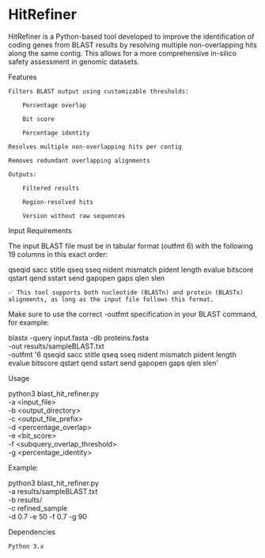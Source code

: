 # HitRefiner

HitRefiner is a Python-based tool developed to improve the identification of coding genes from BLAST results by resolving multiple non-overlapping hits along the same contig. This allows for a more comprehensive in-silico safety assessment in genomic datasets.

Features

    Filters BLAST output using customizable thresholds:

        Percentage overlap

        Bit score

        Percentage identity

    Resolves multiple non-overlapping hits per contig

    Removes redundant overlapping alignments

    Outputs:

        Filtered results

        Region-resolved hits

        Version without raw sequences

Input Requirements

The input BLAST file must be in tabular format (outfmt 6) with the following 19 columns in this exact order:

qseqid  sacc  stitle  qseq  sseq  nident  mismatch  pident  length  evalue  bitscore  qstart  qend  sstart  send  gapopen  gaps  qlen  slen

    ✅ This tool supports both nucleotide (BLASTn) and protein (BLASTx) alignments, as long as the input file follows this format.

Make sure to use the correct -outfmt specification in your BLAST command, for example:

blastx -query input.fasta -db proteins.fasta \
-out results/sampleBLAST.txt \
-outfmt '6 qseqid sacc stitle qseq sseq nident mismatch pident length evalue bitscore qstart qend sstart send gapopen gaps qlen slen'


Usage

python3 blast_hit_refiner.py \
  -a <input_file> \
  -b <output_directory> \
  -c <output_file_prefix> \
  -d <percentage_overlap> \
  -e <bit_score> \
  -f <subquery_overlap_threshold> \
  -g <percentage_identity>

Example:

python3 blast_hit_refiner.py \
  -a results/sampleBLAST.txt \
  -b results/ \
  -c refined_sample \
  -d 0.7 -e 50 -f 0.7 -g 90

Dependencies

    Python 3.x




